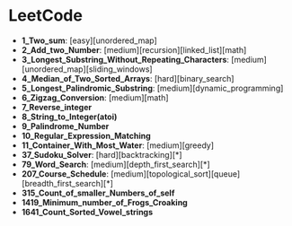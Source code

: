 # LeetCode



+ **1_Two_sum**: [easy][unordered_map]
+ **2_Add_two_Number**: [medium][recursion][linked_list][math]
+ **3_Longest_Substring_Without_Repeating_Characters**: [medium][unordered_map][sliding_windows]
+ **4_Median_of_Two_Sorted_Arrays**: [hard][binary_search]
+ **5_Longest_Palindromic_Substring**: [medium][dynamic_programming]
+ **6_Zigzag_Conversion**: [medium][math]
+ **7_Reverse_integer** 
+ **8_String_to_Integer(atoi)**
+ **9_Palindrome_Number**
+ **10_Regular_Expression_Matching**
+ **11_Container_With_Most_Water**: [medium][greedy]
+ **37_Sudoku_Solver**: [hard][backtracking][*]
+ **79_Word_Search**: [medium][depth_first_search][*]
+ **207_Course_Schedule**: [medium][topological_sort][queue][breadth_first_search][*]
+ **315_Count_of_smaller_Numbers_of_self**
+ **1419_Minimum_number_of_Frogs_Croaking**
+ **1641_Count_Sorted_Vowel_strings**